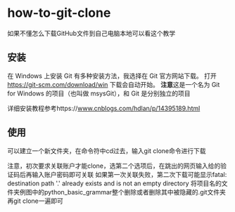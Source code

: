# how-to-git-clone
如果不懂怎么下载GitHub文件到自己电脑本地可以看这个教学

## 安装
在 Windows 上安装 Git 有多种安装方法，我选择在 Git 官方网站下载。 
打开  https://git-scm.com/download/win 下载会自动开始。 
**注意**这是一个名为 Git for Windows 的项目（也叫做 msysGit），和 Git 是分别独立的项目

详细安装教程参考https://www.cnblogs.com/hdlan/p/14395189.html

## 使用
可以建立一个新文件夹，在命令符中cd过去，输入git clone命令进行下载

注意，初次要求关联账户才能clone，选第二个选项后，在跳出的网页输入给的验证码后再输入账户密码即可关联
如果第一次关联失败，第二次下载可能显示fatal: destination path '.' already exists and is not an empty directory
将项目名的文件夹例图中的python_basic_grammar整个删除或者删除其中被隐藏的.git文件夹再git clone一遍即可
